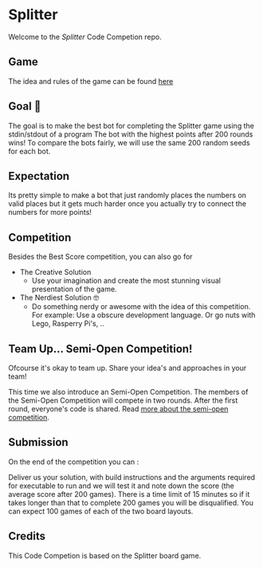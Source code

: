 # Splitter

Welcome to the *Splitter* Code Competion repo.

## Game

The idea and rules of the game can be found [here](docs/GAME.md)

## Goal :goal_net: 

The goal is to make the best bot for completing the Splitter game using the stdin/stdout of a program
The bot with the highest points after 200 rounds wins!
To compare the bots fairly, we will use the same 200 random seeds for each bot.   

## Expectation

Its pretty simple to make a bot that just randomly places the numbers on valid places but it gets much harder once you actually try to connect the numbers for more points!

## Competition

Besides the Best Score competition, you can also go for 
- The Creative Solution 
     - Use your imagination and create the most stunning visual presentation of the game.
- The Nerdiest Solution :nerd_face:
     - Do something nerdy or awesome with the idea of this competition. For example: Use a obscure development language. Or go nuts with Lego, Rasperry Pi's, .. 

## Team Up... Semi-Open Competition!
Ofcourse it's okay to team up. 
Share your idea's and approaches in your team!

This time we also introduce an Semi-Open Competition. The members of the Semi-Open Competition will compete in two rounds. After the first round, everyone's code is shared. 
Read [more about the semi-open competition](docs/OPENCOMP.md). 


## Submission
On the end of the competition you can :

Deliver us your solution, with build instructions and the arguments required for executable to run and we will test it and note down the score (the average score after 200 games).
There is a time limit of 15 minutes so if it takes longer than that to complete 200 games you will be disqualified.
You can expect 100 games of each of the two board layouts. 

## Credits

This Code Competion is based on the Splitter board game.
